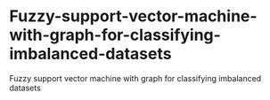 # Fuzzy-support-vector-machine-with-graph-for-classifying-imbalanced-datasets
Fuzzy support vector machine with graph for classifying imbalanced datasets
